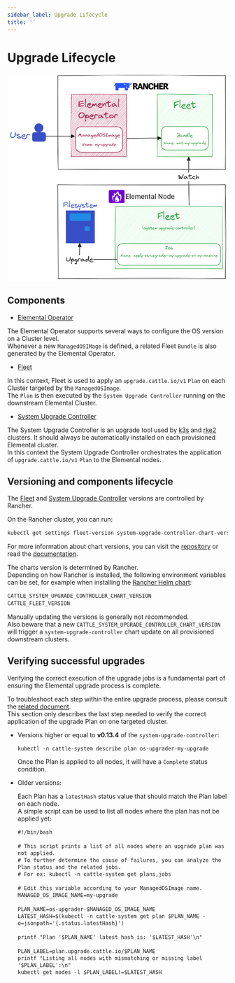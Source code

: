 ```yaml
---
sidebar_label: Upgrade Lifecycle
title: ''
---
```


<head>
  <link rel="canonical" href="https://elemental.docs.rancher.com/upgrade-lifecycle"/>
</head>

# Upgrade Lifecycle

![Upgrade Flow](images/upgrade-lifecycle.png) 

## Components

- [Elemental Operator](https://elemental.docs.rancher.com/upgrade)

The Elemental Operator supports several ways to configure the OS version on a Cluster level.  
Whenever a new `ManagedOSIMage` is defined, a related Fleet `Bundle` is also generated by the Elemental Operator.  

- [Fleet](https://fleet.rancher.io/)

In this context, Fleet is used to apply an `upgrade.cattle.io/v1` `Plan` on each Cluster targeted by the `ManagedOSImage`.  
The `Plan` is then executed by the `System Upgrade Controller` running on the downstream Elemental Cluster.  

- [System Upgrade Controller](https://github.com/rancher/system-upgrade-controller)

The System Upgrade Controller is an upgrade tool used by [k3s](https://docs.k3s.io/upgrades/automated) and [rke2](https://docs.rke2.io/upgrade/automated_upgrade) clusters. It should always be automatically installed on each provisioned Elemental cluster.  
In this context the System Upgrade Controller orchestrates the application of `upgrade.cattle.io/v1` `Plan` to the Elemental nodes.  

## Versioning and components lifecycle

The [Fleet](https://fleet.rancher.io/) and [System Upgrade Controller](https://github.com/rancher/system-upgrade-controller) versions are controlled by Rancher.  

On the Rancher cluster, you can run:  

```bash
kubectl get settings fleet-version system-upgrade-controller-chart-version
```

For more information about chart versions, you can visit the [repository](https://github.com/rancher/charts) or read the [documentation](https://ranchermanager.docs.rancher.com/how-to-guides/new-user-guides/helm-charts-in-rancher).

The charts version is determined by Rancher.  
Depending on how Rancher is installed, the following environment variables can be set, for example when installing the [Rancher Helm chart](https://ranchermanager.docs.rancher.com/getting-started/installation-and-upgrade/installation-references/helm-chart-options#setting-extra-environment-variables):  

```bash
CATTLE_SYSTEM_UPGRADE_CONTROLLER_CHART_VERSION
CATTLE_FLEET_VERSION
```

Manually updating the versions is generally not recommended.  
Also beware that a new `CATTLE_SYSTEM_UPGRADE_CONTROLLER_CHART_VERSION` will trigger a `system-upgrade-controller` chart update on all provisioned downstream clusters.  

## Verifying successful upgrades

Verifying the correct execution of the upgrade jobs is a fundamental part of ensuring the Elemental upgrade process is complete.  

To troubleshoot each step within the entire upgrade process, please consult the [related document](./troubleshooting-upgrade.md).  
This section only describes the last step needed to verify the correct application of the upgrade Plan on one targeted cluster.  

- Versions higher or equal to **v0.13.4** of the `system-upgrade-controller`:  

  ```shell
  kubectl -n cattle-system describe plan os-upgrader-my-upgrade
  ```

  Once the Plan is applied to all nodes, it will have a `Complete` status condition.

- Older versions:

  Each Plan has a `latestHash` status value that should match the Plan label on each node.  
  A simple script can be used to list all nodes where the plan has not be applied yet:  

  ```shell
  #!/bin/bash

  # This script prints a list of all nodes where an upgrade plan was not applied.  
  # To further determine the cause of failures, you can analyze the Plan status and the related jobs.
  # For ex: kubectl -n cattle-system get plans,jobs

  # Edit this variable according to your ManagedOSImage name.
  MANAGED_OS_IMAGE_NAME=my-upgrade

  PLAN_NAME=os-upgrader-$MANAGED_OS_IMAGE_NAME
  LATEST_HASH=$(kubectl -n cattle-system get plan $PLAN_NAME -o=jsonpath='{.status.latestHash}')

  printf "Plan '$PLAN_NAME' latest hash is: '$LATEST_HASH'\n"

  PLAN_LABEL=plan.upgrade.cattle.io/$PLAN_NAME
  printf "Listing all nodes with mismatching or missing label '$PLAN_LABEL':\n"
  kubectl get nodes -l $PLAN_LABEL!=$LATEST_HASH
  ```
